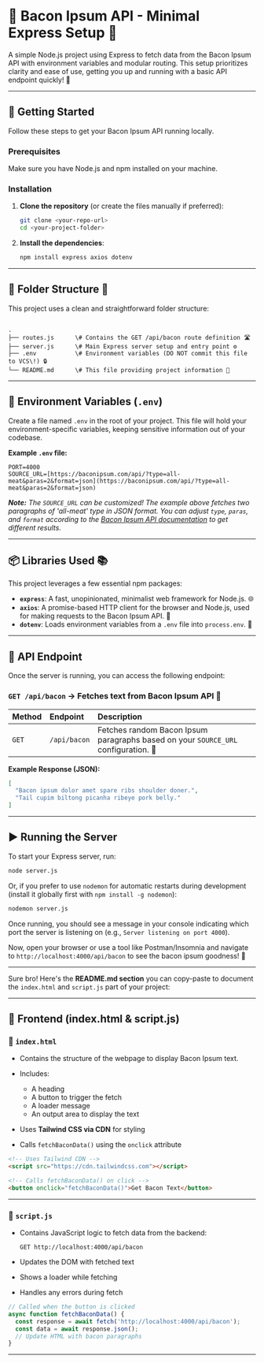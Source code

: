 
# 🥓 Bacon Ipsum API - Minimal Express Setup 🚀

A simple Node.js project using Express to fetch data from the Bacon Ipsum API with environment variables and modular routing. This setup prioritizes clarity and ease of use, getting you up and running with a basic API endpoint quickly! 🌟

---

## 🚀 Getting Started

Follow these steps to get your Bacon Ipsum API running locally.

### Prerequisites

Make sure you have Node.js and npm installed on your machine.

### Installation

1.  **Clone the repository** (or create the files manually if preferred):
    ```bash
    git clone <your-repo-url>
    cd <your-project-folder>
    ```
2.  **Install the dependencies**:
    ```bash
    npm install express axios dotenv
    ```

---

## 📁 Folder Structure 🌲

This project uses a clean and straightforward folder structure:

````

.
├── routes.js      \# Contains the GET /api/bacon route definition 🛣️
├── server.js      \# Main Express server setup and entry point ⚙️
├── .env           \# Environment variables (DO NOT commit this file to VCS\!) 🔒
└── README.md      \# This file providing project information 📝

````

---

## 🔐 Environment Variables (`.env`)

Create a file named `.env` in the root of your project. This file will hold your environment-specific variables, keeping sensitive information out of your codebase.

**Example `.env` file:**

```env
PORT=4000
SOURCE_URL=[https://baconipsum.com/api/?type=all-meat&paras=2&format=json](https://baconipsum.com/api/?type=all-meat&paras=2&format=json)
````

***Note:** The `SOURCE_URL` can be customized\! The example above fetches two paragraphs of 'all-meat' type in JSON format. You can adjust `type`, `paras`, and `format` according to the [Bacon Ipsum API documentation](https://baconipsum.com/api/) to get different results.*

-----

## 📦 Libraries Used 📚

This project leverages a few essential npm packages:

  * **`express`**: A fast, unopinionated, minimalist web framework for Node.js. 🌐
  * **`axios`**: A promise-based HTTP client for the browser and Node.js, used for making requests to the Bacon Ipsum API. 📡
  * **`dotenv`**: Loads environment variables from a `.env` file into `process.env`. 🔑

-----

## 🧪 API Endpoint

Once the server is running, you can access the following endpoint:

### `GET /api/bacon` → Fetches text from Bacon Ipsum API 🐷

| Method | Endpoint | Description |
| :----- | :------- | :------------------------------------ |
| `GET` | `/api/bacon` | Fetches random Bacon Ipsum paragraphs based on your `SOURCE_URL` configuration. 📜 |

**Example Response (JSON):**

```json
[
  "Bacon ipsum dolor amet spare ribs shoulder doner.",
  "Tail cupim biltong picanha ribeye pork belly."
]
```

-----

## ▶️ Running the Server

To start your Express server, run:

```bash
node server.js
```

Or, if you prefer to use `nodemon` for automatic restarts during development (install it globally first with `npm install -g nodemon`):

```bash
nodemon server.js
```

Once running, you should see a message in your console indicating which port the server is listening on (e.g., `Server listening on port 4000`).

Now, open your browser or use a tool like Postman/Insomnia and navigate to `http://localhost:4000/api/bacon` to see the bacon ipsum goodness\! 🚀

-----
Sure bro! Here's the **README.md section** you can copy-paste to document the `index.html` and `script.js` part of your project:

---

## 🧾 Frontend (index.html & script.js)

### 📄 `index.html`

* Contains the structure of the webpage to display Bacon Ipsum text.
* Includes:

  * A heading
  * A button to trigger the fetch
  * A loader message
  * An output area to display the text
* Uses **Tailwind CSS via CDN** for styling
* Calls `fetchBaconData()` using the `onclick` attribute

```html
<!-- Uses Tailwind CDN -->
<script src="https://cdn.tailwindcss.com"></script>

<!-- Calls fetchBaconData() on click -->
<button onclick="fetchBaconData()">Get Bacon Text</button>
```

---

### 📄 `script.js`

* Contains JavaScript logic to fetch data from the backend:

  ```
  GET http://localhost:4000/api/bacon
  ```
* Updates the DOM with fetched text
* Shows a loader while fetching
* Handles any errors during fetch

```js
// Called when the button is clicked
async function fetchBaconData() {
  const response = await fetch('http://localhost:4000/api/bacon');
  const data = await response.json();
  // Update HTML with bacon paragraphs
}
```
---
```
```

